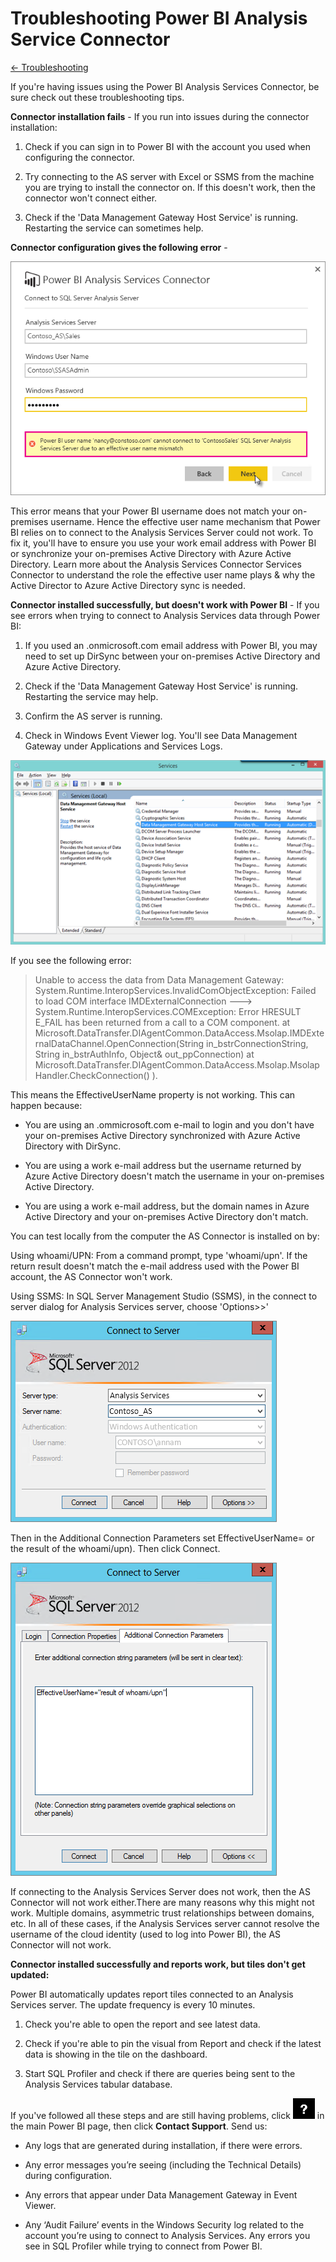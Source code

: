 <properties 
   pageTitle="Troubleshooting Power BI Analysis Service Connector"
   description="Troubleshooting Power BI Analysis Service Connector"
   services="powerbi" 
   documentationCenter="" 
   authors="pcw3187" 
   manager="mblythe" 
   editor=""
   tags=""/>
 
<tags
   ms.service="powerbi"
   ms.devlang="NA"
   ms.topic="article"
   ms.tgt_pltfrm="NA"
   ms.workload="powerbi"
   ms.date="10/14/2015"
   ms.author="v-pawrig"/>
# Troubleshooting Power BI Analysis Service Connector

[← Troubleshooting](https://support.powerbi.com/knowledgebase/topics/65779-troubleshooting)

If you're having issues using the Power BI Analysis Services Connector, be sure check out these troubleshooting tips.

 **Connector installation fails** - If you run into issues during the connector installation:

1. Check if you can sign in to Power BI with the account you used when configuring the connector.

2. Try connecting to the AS server with Excel or SSMS from the machine you are trying to install the connector on. If this doesn't work, then the connector won't connect either.

3. Check if the 'Data Management Gateway Host Service' is running. Restarting the service can sometimes help.

**Connector configuration gives the following error** -

![](media/powerbi-admin-troubleshoot-analysis-service-connector/TShoot_ASConnector_Error.png)

This error means that your Power BI username does not match your on-premises username. Hence the effective user name mechanism that Power BI relies on to connect to the Analysis Services Server could not work. To fix it, you'll have to ensure you use your work email address with Power BI or synchronize your on-premises Active Directory with Azure Active Directory. Learn more about the Analysis Services Connector Services Connector to understand the role the effective user name plays & why the Active Director to Azure Active Directory sync is needed.

**Connector installed successfully, but doesn't work with Power BI** - If you see errors when trying to connect to Analysis Services data through Power BI:

1. If you used an .onmicrosoft.com email address with Power BI, you may need to set up DirSync between your on-premises Active Directory and Azure Active Directory.

2. Check if the 'Data Management Gateway Host Service' is running. Restarting the service may help.

3. Confirm the AS server is running.

4. Check in Windows Event Viewer log. You'll see Data Management Gateway under Applications and Services Logs.

![](media/powerbi-admin-troubleshoot-analysis-service-connector/ASConnector_DMGInServices.png)

If you see the following error:
> Unable to access the data from Data Management Gateway:
> System.Runtime.InteropServices.InvalidComObjectException: Failed to load COM interface IMDExternalConnection ---\> System.Runtime.InteropServices.COMException: Error HRESULT E\_FAIL has been returned from a call to a COM component. at Microsoft.DataTransfer.DIAgentCommon.DataAccess.Msolap.IMDExternalDataChannel.OpenConnection(String in\_bstrConnectionString, String in\_bstrAuthInfo, Object& out\_ppConnection) at Microsoft.DataTransfer.DIAgentCommon.DataAccess.Msolap.MsolapHandler.CheckConnection() ).

This means the EffectiveUserName property is not working. This can happen because:

-   You are using an .ommicrosoft.com e-mail to login and you don't have your on-premises Active Directory synchronized with Azure Active Directory with DirSync.

-   You are using a work e-mail address but the username returned by Azure Active Directory doesn't match the username in your on-premises Active Directory.

-   You are using a work e-mail address, but the domain names in Azure Active Directory and your on-premises Active Directory don't match.

You can test locally from the computer the AS Connector is installed on by:

Using whoami/UPN: From a command prompt, type 'whoami/upn'. If the return result doesn't match the e-mail address used with the Power BI account, the AS Connector won't work.

Using SSMS: In SQL Server Management Studio (SSMS), in the connect to server dialog for Analysis Services server, choose 'Options\>\>'

![](media/powerbi-admin-troubleshoot-analysis-service-connector/TShootASConnector_SSMSConnect.png)

Then in the Additional Connection Parameters set EffectiveUserName= or the result of the whoami/upn). Then click Connect.

![](media/powerbi-admin-troubleshoot-analysis-service-connector/TShootASConnector_SSMSAddParameters.png)

If connecting to the Analysis Services Server does not work, then the AS Connector will not work either.There are many reasons why this might not work. Multiple domains, asymmetric trust relationships between domains, etc. In all of these cases, if the Analysis Services server cannot resolve the username of the cloud identity (used to log into Power BI), the AS Connector will not work.

**Connector installed successfully and reports work, but tiles don't get updated:**

Power BI automatically updates report tiles connected to an Analysis Services server. The update frequency is every 10 minutes.

1. Check you're able to open the report and see latest data.

2. Check if you're able to pin the visual from Report and check if the latest data is showing in the tile on the dashboard.

3. Start SQL Profiler and check if there are queries being sent to the Analysis Services tabular database.

If you've followed all these steps and are still having problems, click ![](media/powerbi-admin-troubleshoot-analysis-service-connector/PBI_Support.png) in the main Power BI page, then click **Contact Support**. Send us:

-   Any logs that are generated during installation, if there were errors.

-   Any error messages you’re seeing (including the Technical Details) during configuration.

-   Any errors that appear under Data Management Gateway in Event Viewer.

-   Any ‘Audit Failure’ events in the Windows Security log related to the account you’re using to connect to Analysis Services. Any errors you see in SQL Profiler while trying to connect from Power BI.

